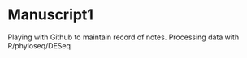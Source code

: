 # Manuscript1

Playing with Github to maintain record of notes.
Processing data with R/phyloseq/DESeq
